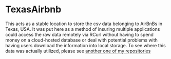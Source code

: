 # TexasAirbnb

This acts as a stable location to store the csv data belonging to AirBnBs in Texas, USA. It was put here as a method of insuring multiple applications could access the raw data remotely via RCurl without having to spend money on a cloud-hosted database or deal with potential problems with having users download the information into local storage. To see where this data was actually utilized, please see [another one  of my repositories](https://github.com/Fehiroh/PriceMapDistribution)
